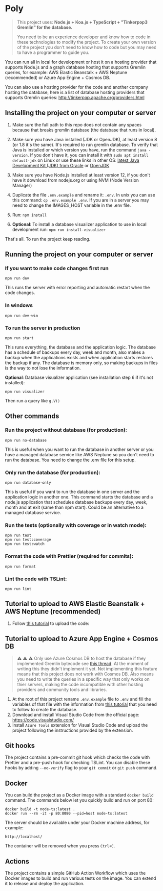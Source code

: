 # Poly

> This project uses: **Node.js + Koa.js + TypeScript + "Tinkerpop3 Gremlin" for the database.**
>
> You need to be an experience developer and know how to code in these technologies to modify the project. To create your own version of the project you don't need to know how to code but you may need to have a programmer to guide you.

You can run all in local for development or host it on a hosting provider that supports Node.js and a graph database hosting that supports Gremlin queries, for example: AWS Elastic Beanstalk + AWS Neptune (recommended) or Azure App Engine + Cosmos DB.

You can also use a hosting provider for the code and another company hosting the database, here is a list of database hosting providers that supports Gremlin queries:
http://tinkerpop.apache.org/providers.html

## Installing the project on your computer or server

1. Make sure the full path to this repo does not contain any spaces because that breaks gremlin database (the database that runs in local).

2. Make sure you have Java installed (JDK or OpenJDK), at least version 8 (or 1.8 it's the same). It's required to run gremlin database. To verify that Java is installed or which version you have, run the command `java -version`. If you don't have it, you can install it with `sudo apt install default-jdk` on Linux or use these links in other OS: [latest Java Development Kit (JDK) from Oracle](https://www.oracle.com/technetwork/java/javase/downloads/jdk8-downloads-2133151.html) or [OpenJDK](https://openjdk.java.net/)

3. Make sure you have Node.js installed at least version 12, if you don't have it download from nodejs.org or using NVM (Node Version Manager)

4. Duplicate the file `.env.example` and rename it: `.env`. In unix you can use this command: `cp .env.example .env`. If you are in a server you may need to change the IMAGES_HOST variable in the .env file.

5. Run: `npm install`

6. **Optional**: To install a database visualizer application to use in local development run: `npm run install-visualizer`

That's all.
To run the project keep reading.

## Running the project on your computer or server

### If you want to make code changes first run

```
npm run dev
```

This runs the server with error reporting and automatic restart when the code changes.

### In windows

```
npm run dev-win
```

### To run the server in production

```
npm run start
```

This runs everything, the database and the application logic. The database has a schedule of backups every day, week and month, also makes a backup when the applications exists and when application starts restores the backup if any. The database is memory only, so making backups in files is the way to not lose the information.

**Optional**: Database visualizer application (see installation step 6 if it's not installed):

```
npm run visualizer
```

Then run a query like `g.V()`

## Other commands

### Run the project without database (for production):

```
npm run no-database
```

This is useful when you want to run the database in another server or you have a managed database service like AWS Neptune so you don't need to run the database. You need to change the .env file for this setup.

### Only run the database (for production):

```
npm run database-only
```

This is useful if you want to run the database in one server and the application logic in another one. This command starts the database and a node.js application that schedules database backups every day, week, month and at exit (same than npm start). Could be an alternative to a managed database service.

### Run the tests (optionally with coverage or in watch mode):

```
npm run test
npm run test:coverage
npm run test:watch
```

### Format the code with Prettier (required for commits):

```
npm run format
```

### Lint the code with TSLint:

```
npm run lint
```

## Tutorial to upload to AWS Elastic Beanstalk + AWS Neptune (recommended)

1. Follow [this tutorial](https://medium.com/@sommershurbaji/deploying-a-docker-container-to-aws-with-elastic-beanstalk-28adfd6e7e95) to upload the code:

## Tutorial to upload to Azure App Engine + Cosmos DB

> :warning: :warning: :warning: Only use Azure Cosmos DB to host the database if they implemented Gremlin bytecode see [this thread](https://feedback.azure.com/forums/263030-azure-cosmos-db/suggestions/33632779-support-gremlin-bytecode-to-enable-the-fluent-api?page=1&per_page=20). At the moment of writing this they didn't implement it yet. Not implementing this feature means that this project does not work with Cosmos DB. Also means you need to write the queries in a specific way that only works on thier servers, making the code incompatible with other hosting providers and community tools and libraries.

1. At the root of this project rename `.env.example` file to `.env` and fill the variables of that file with the information from [this tutorial](https://docs.microsoft.com/en-us/azure/cosmos-db/create-graph-nodejs#update-your-connection-string) that you need to follow to create the database.
2. Download and install Visual Studio Code from the official page: https://code.visualstudio.com/
3. Install `Azure Tools` extension for Visual Studio Code and upload the project following the instructions provided by the extension.

## Git hooks

The project contains a pre-commit git hook which checks the code with Prettier and a pre-push hook for checking TSLint. You can disable these hooks by adding `--no-verify` flag to your `git commit` or `git push` command.

## Docker

You can build the project as a Docker image with a standard `docker build` command. The commands below let you quickly build and run on port 80:

```
docker build -t node-ts:latest .
docker run --rm -it -p 80:8080 --pid=host node-ts:latest
```

The server should be available under your Docker machine address, for example:

```
http://localhost/
```

The container will be removed when you press `Ctrl+C`.

## Actions

The project contains a simple GitHub Action Workflow which uses the Docker images to build and run various tests on the image. You can extend it to release and deploy the application.
